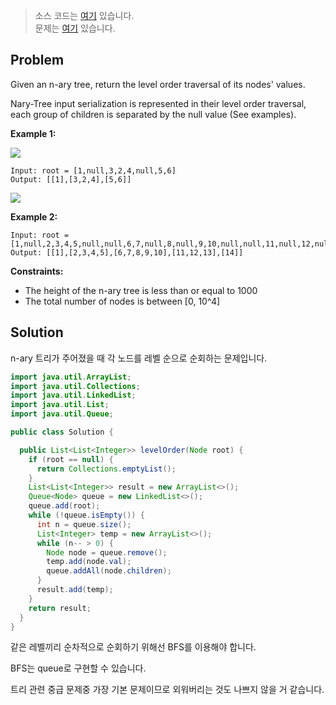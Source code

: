 > 소스 코드는 [여기](https://github.com/lcalmsky/leetcode/blob/master/src/main/java/io/lcalmsky/leetcode/n_ary_tree_level_order_traversal/Solution.java) 있습니다.  
> 문제는 [여기](https://leetcode.com/problems/n-ary-tree-level-order-traversal/) 있습니다.

## Problem

Given an n-ary tree, return the level order traversal of its nodes' values.

Nary-Tree input serialization is represented in their level order traversal, each group of children
is separated by the null value (See examples).

**Example 1:**

![](https://assets.leetcode.com/uploads/2018/10/12/narytreeexample.png)

```text
Input: root = [1,null,3,2,4,null,5,6]
Output: [[1],[3,2,4],[5,6]]
```

![](https://assets.leetcode.com/uploads/2019/11/08/sample_4_964.png)

**Example 2:**

```text
Input: root = [1,null,2,3,4,5,null,null,6,7,null,8,null,9,10,null,null,11,null,12,null,13,null,null,14]
Output: [[1],[2,3,4,5],[6,7,8,9,10],[11,12,13],[14]]
```

**Constraints:**

* The height of the n-ary tree is less than or equal to 1000
* The total number of nodes is between [0, 10^4]

## Solution

n-ary 트리가 주어졌을 때 각 노드를 레벨 순으로 순회하는 문제입니다.

```java
import java.util.ArrayList;
import java.util.Collections;
import java.util.LinkedList;
import java.util.List;
import java.util.Queue;

public class Solution {

  public List<List<Integer>> levelOrder(Node root) {
    if (root == null) {
      return Collections.emptyList();
    }
    List<List<Integer>> result = new ArrayList<>();
    Queue<Node> queue = new LinkedList<>();
    queue.add(root);
    while (!queue.isEmpty()) {
      int n = queue.size();
      List<Integer> temp = new ArrayList<>();
      while (n-- > 0) {
        Node node = queue.remove();
        temp.add(node.val);
        queue.addAll(node.children);
      }
      result.add(temp);
    }
    return result;
  }
}

```

같은 레벨끼리 순차적으로 순회하기 위해선 BFS를 이용해야 합니다.

BFS는 queue로 구현할 수 있습니다.

트리 관련 중급 문제중 가장 기본 문제이므로 외워버리는 것도 나쁘지 않을 거 같습니다.